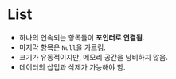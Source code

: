 # List

* 하나의 연속되는 항목들이 **포인터로 연결됨**.
* 마지막 항목은 `Null`을 가르킴.
* 크기가 유동적이지만, 메모리 공간을 낭비하지 않음.
* 데이터의 삽입과 삭제가 가능해야 함.



